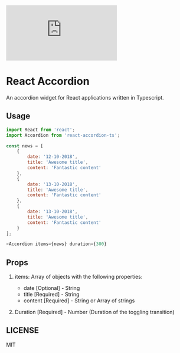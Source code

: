 [![Analytics](https://ga-beacon.appspot.com/UA-83446952-1/github.com/scriptex/react-accordion/README.md)](https://github.com/scriptex/react-accordion/)

# React Accordion

An accordion widget for React applications written in Typescript.

## Usage

```javascript
import React from 'react';
import Accordion from 'react-accordion-ts';

const news = [
	{
		date: '12-10-2018',
		title: 'Awesome title',
		content: 'Fantastic content'
	},
	{
		date: '13-10-2018',
		title: 'Awesome title',
		content: 'Fantastic content'
	},
	{
		date: '13-10-2018',
		title: 'Awesome title',
		content: 'Fantastic content'
	}
];

<Accordion items={news} duration={300}
```

## Props

1. items: Array of objects with the following properties:
	- date [Optional] - String
	- title [Required] - String
	- content [Required] - String or Array of strings

2. Duration [Required] - Number (Duration of the toggling transition)

## LICENSE

MIT
